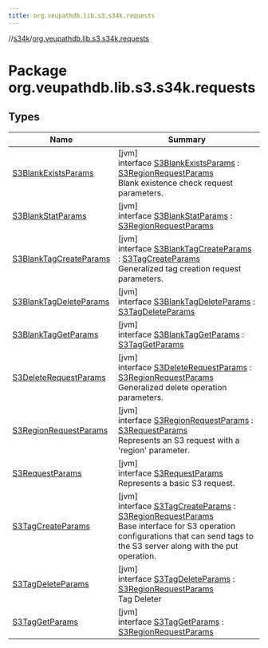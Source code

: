 ```yaml
---
title: org.veupathdb.lib.s3.s34k.requests
---
```

//[s34k](../../index.html)/[org.veupathdb.lib.s3.s34k.requests](index.html)



# Package org.veupathdb.lib.s3.s34k.requests



## Types


| Name | Summary |
|---|---|
| [S3BlankExistsParams](-s3-blank-exists-params/index.html) | [jvm]<br>interface [S3BlankExistsParams](-s3-blank-exists-params/index.html) : [S3RegionRequestParams](-s3-region-request-params/index.html)<br>Blank existence check request parameters. |
| [S3BlankStatParams](-s3-blank-stat-params/index.html) | [jvm]<br>interface [S3BlankStatParams](-s3-blank-stat-params/index.html) : [S3RegionRequestParams](-s3-region-request-params/index.html) |
| [S3BlankTagCreateParams](-s3-blank-tag-create-params/index.html) | [jvm]<br>interface [S3BlankTagCreateParams](-s3-blank-tag-create-params/index.html) : [S3TagCreateParams](-s3-tag-create-params/index.html)<br>Generalized tag creation request parameters. |
| [S3BlankTagDeleteParams](-s3-blank-tag-delete-params/index.html) | [jvm]<br>interface [S3BlankTagDeleteParams](-s3-blank-tag-delete-params/index.html) : [S3TagDeleteParams](-s3-tag-delete-params/index.html) |
| [S3BlankTagGetParams](-s3-blank-tag-get-params/index.html) | [jvm]<br>interface [S3BlankTagGetParams](-s3-blank-tag-get-params/index.html) : [S3TagGetParams](-s3-tag-get-params/index.html) |
| [S3DeleteRequestParams](-s3-delete-request-params/index.html) | [jvm]<br>interface [S3DeleteRequestParams](-s3-delete-request-params/index.html) : [S3RegionRequestParams](-s3-region-request-params/index.html)<br>Generalized delete operation parameters. |
| [S3RegionRequestParams](-s3-region-request-params/index.html) | [jvm]<br>interface [S3RegionRequestParams](-s3-region-request-params/index.html) : [S3RequestParams](-s3-request-params/index.html)<br>Represents an S3 request with a 'region' parameter. |
| [S3RequestParams](-s3-request-params/index.html) | [jvm]<br>interface [S3RequestParams](-s3-request-params/index.html)<br>Represents a basic S3 request. |
| [S3TagCreateParams](-s3-tag-create-params/index.html) | [jvm]<br>interface [S3TagCreateParams](-s3-tag-create-params/index.html) : [S3RegionRequestParams](-s3-region-request-params/index.html)<br>Base interface for S3 operation configurations that can send tags to the S3 server along with the put operation. |
| [S3TagDeleteParams](-s3-tag-delete-params/index.html) | [jvm]<br>interface [S3TagDeleteParams](-s3-tag-delete-params/index.html) : [S3RegionRequestParams](-s3-region-request-params/index.html)<br>Tag Deleter |
| [S3TagGetParams](-s3-tag-get-params/index.html) | [jvm]<br>interface [S3TagGetParams](-s3-tag-get-params/index.html) : [S3RegionRequestParams](-s3-region-request-params/index.html) |


